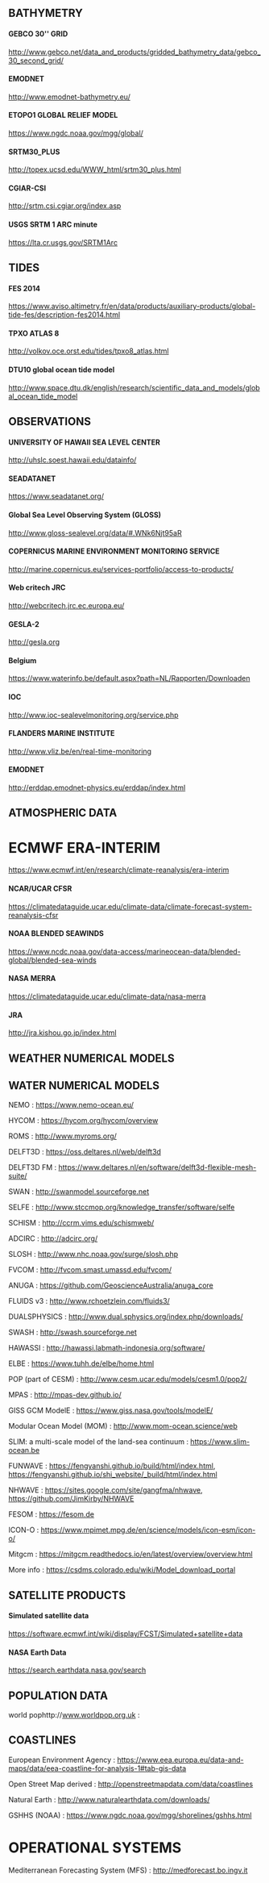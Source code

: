 ## BATHYMETRY

#### GEBCO 30'' GRID
http://www.gebco.net/data_and_products/gridded_bathymetry_data/gebco_30_second_grid/

#### EMODNET
http://www.emodnet-bathymetry.eu/

#### ETOPO1 GLOBAL RELIEF MODEL
https://www.ngdc.noaa.gov/mgg/global/

#### SRTM30_PLUS
http://topex.ucsd.edu/WWW_html/srtm30_plus.html

#### CGIAR-CSI
http://srtm.csi.cgiar.org/index.asp

#### USGS SRTM 1 ARC minute

https://lta.cr.usgs.gov/SRTM1Arc

## TIDES

#### FES 2014
https://www.aviso.altimetry.fr/en/data/products/auxiliary-products/global-tide-fes/description-fes2014.html

#### TPXO ATLAS 8
http://volkov.oce.orst.edu/tides/tpxo8_atlas.html

#### DTU10 global ocean tide model 
http://www.space.dtu.dk/english/research/scientific_data_and_models/global_ocean_tide_model

## OBSERVATIONS

#### UNIVERSITY OF HAWAII SEA LEVEL CENTER
http://uhslc.soest.hawaii.edu/datainfo/

#### SEADATANET
https://www.seadatanet.org/

#### Global Sea Level Observing System (GLOSS) 

http://www.gloss-sealevel.org/data/#.WNk6Njt95aR

#### COPERNICUS MARINE ENVIRONMENT MONITORING SERVICE
http://marine.copernicus.eu/services-portfolio/access-to-products/

#### Web critech JRC
http://webcritech.jrc.ec.europa.eu/

#### GESLA-2
http://gesla.org

#### Belgium 
https://www.waterinfo.be/default.aspx?path=NL/Rapporten/Downloaden

#### IOC
http://www.ioc-sealevelmonitoring.org/service.php

#### FLANDERS MARINE INSTITUTE
http://www.vliz.be/en/real-time-monitoring

#### EMODNET 
http://erddap.emodnet-physics.eu/erddap/index.html

## ATMOSPHERIC DATA

# ECMWF ERA-INTERIM
https://www.ecmwf.int/en/research/climate-reanalysis/era-interim

#### NCAR/UCAR CFSR
https://climatedataguide.ucar.edu/climate-data/climate-forecast-system-reanalysis-cfsr

#### NOAA BLENDED SEAWINDS
https://www.ncdc.noaa.gov/data-access/marineocean-data/blended-global/blended-sea-winds

#### NASA MERRA
https://climatedataguide.ucar.edu/climate-data/nasa-merra

#### JRA
http://jra.kishou.go.jp/index.html

## WEATHER NUMERICAL MODELS

## WATER NUMERICAL MODELS

NEMO : https://www.nemo-ocean.eu/

HYCOM : https://hycom.org/hycom/overview

ROMS : http://www.myroms.org/

DELFT3D : https://oss.deltares.nl/web/delft3d

DELFT3D FM : https://www.deltares.nl/en/software/delft3d-flexible-mesh-suite/

SWAN : http://swanmodel.sourceforge.net

SELFE : http://www.stccmop.org/knowledge_transfer/software/selfe

SCHISM : http://ccrm.vims.edu/schismweb/

ADCIRC : http://adcirc.org/

SLOSH : http://www.nhc.noaa.gov/surge/slosh.php

FVCOM : http://fvcom.smast.umassd.edu/fvcom/

ANUGA : https://github.com/GeoscienceAustralia/anuga_core

FLUIDS v3 : http://www.rchoetzlein.com/fluids3/

DUALSPHYSICS : http://www.dual.sphysics.org/index.php/downloads/

SWASH : http://swash.sourceforge.net

HAWASSI : http://hawassi.labmath-indonesia.org/software/

ELBE : https://www.tuhh.de/elbe/home.html

POP (part of CESM) : http://www.cesm.ucar.edu/models/cesm1.0/pop2/

MPAS : http://mpas-dev.github.io/

GISS GCM ModelE : https://www.giss.nasa.gov/tools/modelE/

Modular Ocean Model (MOM) : http://www.mom-ocean.science/web

SLIM: a multi-scale model of the land-sea continuum : https://www.slim-ocean.be

FUNWAVE : https://fengyanshi.github.io/build/html/index.html, https://fengyanshi.github.io/shi_website/_build/html/index.html

NHWAVE : https://sites.google.com/site/gangfma/nhwave, https://github.com/JimKirby/NHWAVE

FESOM : https://fesom.de

ICON-O : https://www.mpimet.mpg.de/en/science/models/icon-esm/icon-o/

Mitgcm : https://mitgcm.readthedocs.io/en/latest/overview/overview.html

More info : https://csdms.colorado.edu/wiki/Model_download_portal

## SATELLITE PRODUCTS

#### Simulated satellite data
https://software.ecmwf.int/wiki/display/FCST/Simulated+satellite+data

#### NASA Earth Data
https://search.earthdata.nasa.gov/search

## POPULATION DATA

world pophttp://www.worldpop.org.uk : 

## COASTLINES

European Environment Agency : https://www.eea.europa.eu/data-and-maps/data/eea-coastline-for-analysis-1#tab-gis-data

Open Street Map derived : http://openstreetmapdata.com/data/coastlines

Natural Earth : http://www.naturalearthdata.com/downloads/

GSHHS (NOAA) : https://www.ngdc.noaa.gov/mgg/shorelines/gshhs.html

# OPERATIONAL SYSTEMS

Mediterranean Forecasting System (MFS) : http://medforecast.bo.ingv.it
